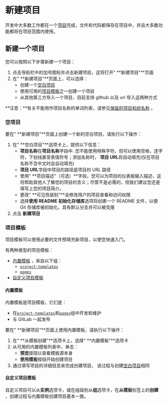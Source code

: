 # 新建项目[](#create-a-project "Permalink")

开发中大多数工作都在一个[项目](/docs/user/project/repo.md)完成，文件和代码都保存在项目中，并且大多数功能都将在项目范围内使用。

## 新建一个项目[](#create-a-project "Permalink")

您可以按照以下步骤新建一个项目：

1.  点击导航栏中的加号图标并点击新建项目，这将打开" **新建项目"**页面
2.  在" **新建项目"**页面上，可以选择：
    *   创建一个[空白项目](#blank-projects) 
    *   使用可用的[项目模板](#project-templates)之一创建一个项目
    *   从其他第三方导入一个项目，目前支持 github 以及 url 导入这两种方式

**注意：**有关不能用作项目名称的单词列表，请参见[保留的项目和组名称](/docs/user/reserved.md) 。

### 空项目[](#blank-projects "Permalink")

要在" **新建项目"**页面上创建一个新的空白项目，请执行以下操作：

1.  在" **空白项目"**选项卡上，提供以下信息：
    *   **项目名称**在**项目名称**字段中. 您不能使用特殊字符，但可以使用空格，连字符，下划线甚至表情符号；添加名称时， **项目 URL**将自动填充(仅在项目名称不含中文时会自动填充)
    *   **项目 URL**字段中项目的路径是项目的 URL 路径
    *   使用" **项目描述"（可选）**字段，您可以为项目的仪表板输入描述，这将帮助其他人了解您的项目的含义；尽管不是必需的，但我们建议您还是填写上您的项目简介。
    *   更改" **可见性级别"**会修改用户的项目查看和访问权限
    *   选择**使用 README 初始化存储库**选项将创建一个 README 文件，以便 Git 存储库被初始化，具有默认分支并可以被克隆
2.  点击 **新建项目**

### 项目模板[](#project-templates "Permalink")

项目模板可以使用必要的文件预填充新项目，以使您快速入门。

有两种类型的项目模板：

*   [内置模板](#built-in-templates) ，来自以下组：
    *   [`project-templates`](https://gitlab.com/gitlab-org/project-templates)
    *   [`pages`](https://gitlab.com/pages)
*   [自定义项目模板](#custom-project-templates-premium)

#### 内置模板[](#built-in-templates "Permalink")

内置模板是项目模板，它们是：

*   在[`project-templates`](https://gitlab.com/gitlab-org/project-templates)和[`pages`](https://gitlab.com/pages)组中开发和维护
*   与 GitLab 一起发布

要在" **新建项目"**页面上使用内置模板，请执行以下操作：

1.  在" **从模板创建"**选项卡上，选择" **内置模板"**选项卡
2.  从可用的内置模板列表中，单击：
    *   **预览**按钮以查看模板源本身
    *   **使用模板**按钮开始创建项目
3.  通过填写项目的详细信息来完成创建项目， 该过程与创建[空白项目](#blank-projects)相同

#### 自定义项目模板[](#custom-project-templates-premium "Permalink")

自定义项目可以从**实例**选项卡，或在组级别从**组**选项卡，在**从模板**标签上的**创建** ，创建过程与内置模板创建项目基本一致。